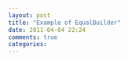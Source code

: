 ```yaml
---
layout: post
title: "Example of EqualBuilder"
date: 2011-04-04 22:24
comments: true
categories: 
---
```

